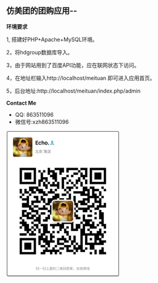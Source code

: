 ## 仿美团的团购应用--

**环境要求**



 1, 搭建好PHP+Apache+MySQL环境。

2，将hdgroup数据库导入。

3，由于网站用到了百度API功能，应在联网状态下访问。

4，在地址栏输入http://localhost/meituan 即可进入应用首页。

5，后台地址:http://localhost/meituan/index.php/admin
 

**Contact Me**
 * QQ: 863511096
 * 微信号:xzh863511096
  
  <img src="https://github.com/echo-bupt/cloudprint/blob/master/wx.jpg" width = "300px" />

